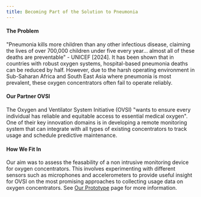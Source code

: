 ```yaml
---
title: Becoming Part of the Solution to Pneumonia 
---
```


#### **The Problem**

"Pneumonia kills more children than any other infectious disease, claiming the lives of over 700,000 children under five every year... almost all of these deaths are preventable" - UNICEF [2024]. It has been shown that in countries with robust oxygen systems, hospital-based pneumonia deaths can be reduced by half. However, due to the harsh operating environment in Sub-Saharan Africa and South East Asia where pneumonia is most prevalent, these oxygen concentrators often fail to operate reliably.

#### **Our Partner OVSI**

The Oxygen and Ventilator System Initiative (OVSI) "wants to ensure every individual has reliable and equitable access to essential medical oxygen". One of their key innovation domains is in developing a remote monitoring system that can integrate with all types of existing concentrators to track usage and schedule predictive maintenance. 

#### **How We Fit In**

Our aim was to assess the feasability of a non intrusive monitoring device for oxygen concentrators. This involves experimenting with different sensors such as microphones and accelerometers to provide useful insight for OVSI on the most promising approaches to collecting usage data on oxygen concentrators. See [Our Prototype](about.md) page for more information.





